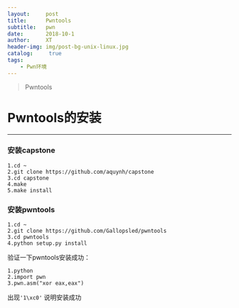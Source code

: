 ```yaml
---
layout:     post
title:      Pwntools
subtitle:   pwn
date:       2018-10-1
author:     XT
header-img: img/post-bg-unix-linux.jpg
catalog: 	 true
tags:
    - Pwn环境
---
```



>Pwntools

# Pwntools的安装

------


### 安装capstone

```
1.cd ~
2.git clone https://github.com/aquynh/capstone
3.cd capstone
4.make
5.make install
```

### 安装pwntools

```
1.cd ~
2.git clone https://github.com/Gallopsled/pwntools
3.cd pwntools
4.python setup.py install
```

验证一下pwntools安装成功：

```
1.python
2.import pwn
3.pwn.asm("xor eax,eax")
```

出现`'1\xc0'` 说明安装成功